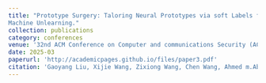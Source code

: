 ```yaml
---
title: "Prototype Surgery: Taloring Neural Prototypes via soft Labels for Efficient
Machine Unlearning."
collection: publications
category: conferences
venue: '32nd ACM Conference on Computer and communications Security (ACM CCS), Taipei, Taiwan.'
date: 2025-03
paperurl: 'http://academicpages.github.io/files/paper3.pdf'
citation: 'Gaoyang Liu, Xijie Wang, Zixiong Wang, Chen Wang, Ahmed m.Abdelmoniem, Desheng Wang.'
---
```

